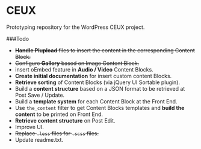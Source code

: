 CEUX
====

Prototyping repository for the WordPress CEUX project.

###Todo

- ~~**Handle Plupload** files to insert the content in the corresponding Content Block.~~
- ~~Configure **Gallery** based on Image Content Block.~~
- insert oEmbed feature in **Audio / Video** Content Blocks. 
- **Create initial documentation** for insert custom content Blocks.
- **Retrieve sorting** of Content Blocks (via jQuery UI Sortable plugin).
- Build a **content structure** based on a JSON format to be retrieved at Post Save / Update.
- Build a **template system** for each Content Block at the Front End.
- Use `the_content` filter to get Content Blocks templates and **build the content** to be printed on Front End.
- **Retrieve content structure** on Post Edit. 
- Improve UI.
- ~~Replace `.less` files for `.scss` files.~~
- Update readme.txt.